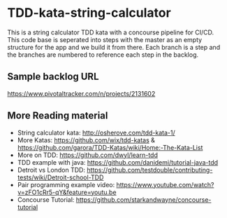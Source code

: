 # TDD-kata-string-calculator
This is a string calculator TDD kata with a concourse pipeline for CI/CD. This code base is seperated into steps with the master as an empty structure for the app and we build it from there. Each branch is a step and the branches are numbered to reference each step in the backlog.
## Sample backlog URL
https://www.pivotaltracker.com/n/projects/2131602
## More Reading material
- String calculator kata: http://osherove.com/tdd-kata-1/
- More Katas: https://github.com/wix/tdd-katas & https://github.com/garora/TDD-Katas/wiki/Home:-The-Kata-List
- More on TDD: https://github.com/dwyl/learn-tdd 
- TDD example with java: https://github.com/danidemi/tutorial-java-tdd
- Detroit vs London TDD: https://github.com/testdouble/contributing-tests/wiki/Detroit-school-TDD
- Pair programming example video: https://www.youtube.com/watch?v=zFO1cRr5-qY&feature=youtu.be
- Concourse Tutorial: https://github.com/starkandwayne/concourse-tutorial
